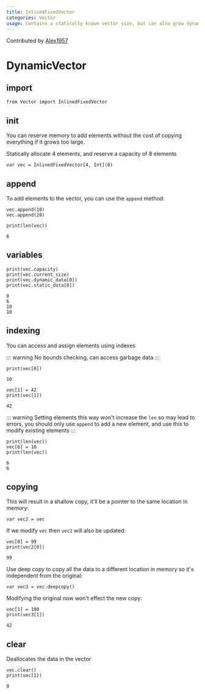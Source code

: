 ```yaml
---
title: InlinedFixedVector
categories: Vector
usage: Contains a statically known vector size, but can also grow dynamically at runtime
---
```


Contributed by [Alex1957](https://github.com/Alex19578)

# DynamicVector
## import


```mojo
from Vector import InlinedFixedVector
```

## init

You can reserve memory to add elements without the cost of copying everything if it grows too large.

Statically allocate 4 elements, and reserve a capacity of 8 elements


```mojo
var vec = InlinedFixedVector[4, Int](8)
```

## append
To add elements to the vector, you can use the `append` method:


```mojo
vec.append(10)
vec.append(20)

print(len(vec))
```

    6


## variables


```mojo
print(vec.capacity)
print(vec.current_size)
print(vec.dynamic_data[0])
print(vec.static_data[0])
```

    8
    6
    10
    10


## indexing
You can access and assign elements using indexes

::: warning
No bounds checking, can access garbage data
:::


```mojo
print(vec[0])
```

    10



```mojo
vec[1] = 42
print(vec[1])
```

    42


::: warning
Setting elements this way won't increase the `len` so may lead to errors, you should only use `append` to add a new element, and use this to modify existing elements
:::


```mojo
print(len(vec))
vec[6] = 10
print(len(vec))
```

    6
    6


## copying

This will result in a shallow copy, it'll be a pointer to the same location in memory:


```mojo
var vec2 = vec
```

If we modify `vec` then `vec2` will also be updated:


```mojo
vec[0] = 99
print(vec2[0])
```

    99


Use deep copy to copy all the data to a different location in memory so it's independent from the original:


```mojo
var vec3 = vec.deepcopy()
```

Modifying the original now won't effect the new copy:


```mojo
vec[1] = 100
print(vec3[1])
```

    42


## clear
Deallocates the data in the vector


```mojo
vec.clear()
print(vec[1])
```

    0


<CommentService />
